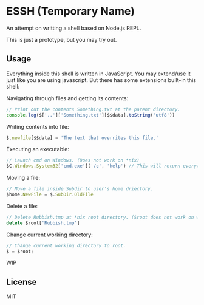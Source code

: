 # ESSH (Temporary Name)

An attempt on writting a shell based on Node.js REPL.

This is just a prototype, but you may try out.

## Usage

Everything inside this shell is written in JavaScript.
You may extend/use it just like you are using javascript.
But there has some extensions built-in this shell:

Navigating through files and getting its contents:
```javascript
// Print out the contents Something.txt at the parent directory.
console.log($['..']['Something.txt'][$$data].toString('utf8'))
```

Writing contents into file:
```javascript
$.newfile[$$data] = 'The text that overrites this file.'
```

Executing an executable:
```javascript
// Launch cmd on Windows. (Does not work on *nix)
$C.Windows.System32['cmd.exe']('/c', 'help') // This will return everything output (as buffers), you may use a variable to store it.
```

Moving a file:
```javascript
// Move a file inside Subdir to user's home driectory.
$home.NewFile = $.SubDir.OldFile
```

Delete a file:
```javascript
// Delete Rubbish.tmp at *nix root directory. ($root does not work on windows)
delete $root['Rubbish.tmp']
```

Change current working directory:
```javascript
// Change current working directory to root.
$ = $root;
```

WIP

## License

MIT
